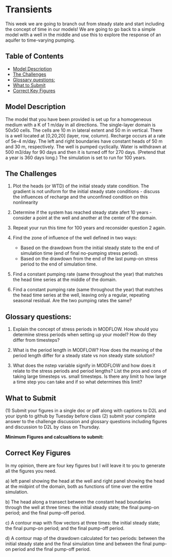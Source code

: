 # Transients<!-- omit in toc -->

This week we are going to branch out from steady state and start including the concept of time in our models! We are going to go back to a simple model with a well in the middle and use this to explore the response of an aquifer to time-varying pumping.       

## Table of Contents <!-- omit in toc -->
- [Model Description](#model-description)
- [The Challenges](#the-challenges)
- [Glossary questions:](#glossary-questions)
- [What to Submit](#what-to-submit)
- [Correct Key Figures](#correct-key-figures)

## Model Description
​The model that you have been provided is set up for a homogeneous medium with a K of 1 m/day in all directions.  The single-layer domain is 50x50 cells.  The cells are 10 m in lateral extent and 50 m in vertical. There is a well located at [0,20,20] (layer, row, column).  Recharge occurs at a rate of 5e-4 m/day.  The left and right boundaries have constant heads of 50 m and 30 m, respectively.  The well is pumped cyclically.  Water is withdrawn at 500 m3/day for 90 days and then it is turned off for 270 days.  (Pretend that a year is 360 days long.)  The simulation is set to run for 100 years.  

## The Challenges
1) Plot the heads (or WTD) of the initial steady state condition.  The gradient is not uniform for the initial steady state conditions - discuss the influences of recharge and the unconfined condition on this nonlinearity

2) Determine if the system has reached steady state afert 10 years - consider a point at the well and another at the center of the domain.  
   
3) Repeat your run this time for 100 years and reconsider question 2 again. 

4) Find the zone of influence of the well defined in two ways:
    - Based on the drawdown from the initial steady state to the end of simulation time (end of final no-pumping stress period).
    - Based on the drawdown from the end of the last pump-on stress period to the end of simulation time.

5) Find a constant pumping rate (same throughout the year) that matches the head time series at the middle of the domain.  

6) Find a constant pumping rate (same throughout the year) that matches the head time series at the well, leaving only a regular, repeating seasonal residual.  Are the two pumping rates the same?


## Glossary questions:
1.  Explain the concept of stress periods in MODFLOW. How should you determine stress periods when setting up your model? How do they differ from timesteps? 
   
2.  What is the period length in MODFLOW? How does the meaning of the period length differ for a steady state vs non steady state solution?
   
3.  What does the nstep variable signify in MODFLOW and how does it relate to the stress periods and period lengths? List the pros and cons of taking large timesteps vs. small timesteps. Is there any limit to how large a time step you can take and if so what determines this limit?  


## What to Submit 
(1) Submit your figures in a single doc or pdf along with captions to D2L and your ipynb to github by Tuesday before class (2) submit your complete answer to the challenge discussion and glossary questions including figures and discussion to D2L by class on Thursday. 

**Minimum Figures and calcualtions to submit:** 

## Correct Key Figures

In my opinion, there are four key figures but I will leave it to you to generate all the figures you need.

a) left panel showing the head at the well and right panel showing the head at the midpint of the domain, both as functions of time over the entire simulation.

b)  The head along a transect between the constant head boundaries through the well at three times: the initial steady state; the final pump-on period; and the final pump-off period.

c) A contour map with flow vectors at three times: the initial steady state; the final pump-on period; and the final pump-off period.

d) A contour map of the drawdown calculated for two periods: between the initial steady state and the final  simulation time and between the final pump-on period and the final pump-off period.

